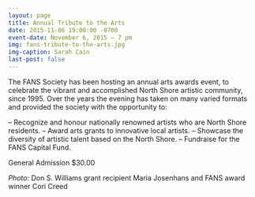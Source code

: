 ```yaml
---
layout: page
title: Annual Tribute to the Arts
date: 2015-11-06 19:00:00 -0700
event-date: November 6, 2015 – 7 pm
img: fans-tribute-to-the-arts.jpg
img-caption: Sarah Cain
last-post: false
---
```




The FANS Society has been hosting an annual arts awards event, to celebrate the vibrant and accomplished North Shore artistic community, since 1995. Over the years the evening has taken on many varied formats and provided the society with the opportunity to:

– Recognize and honour nationally renowned artists who are North Shore residents.
– Award arts grants to innovative local artists.
– Showcase the diversity of artistic talent based on the North Shore.
– Fundraise for the FANS Capital Fund.

General Admission $30.00

*Photo:* Don S. Williams grant recipient Maria Josenhans and FANS award winner Cori Creed